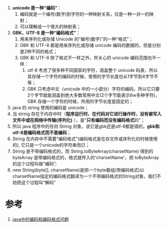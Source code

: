 1.  **unicode 是一种“编码”**：
	1. 编码就是一个编号(数字)到字符的一种映射关系，仅是一种一对一的映射；
	2. 可以理解成一个很大的映射表；
2.  **GBK、UTF-8 是一种“编码格式”**：
	1. 用来序列化或存储 Unicode 的“编号(数字)”的一种“格式”；
	2. GBK 和 UTF-8 都是用来序列化或存储 unicode 编码的数据的，但是分别是2种不同的格式；
	3. GBK 和 UTF-8 除了格式不一样之外，所关心的 unicode 编码范围也不一样：
		1. utf-8 考虑了很多种不同国家的字符，涵盖整个 unicode 码表，所以其存储一个字符的编码的时候，使用的字节长度也从1字节到4字节不等；
		2. GBK 只考虑中文（unicode 中的一小部分）字符的编码，所以它只要2个字节就能涵盖到绝大多数常用中文(2个字节能表示6w多种字符)，GBK 存储一个字符的时候，所用的字节长度是固定的；
3. java 的 string 使用的编码是 unicode；
4. 当 string 存在于内存中时（**程序运行时、在代码对它进行操作时、没有被写入文件中或在网络中传输(序列化)** ），是“**只有编码而没有编码格式**的”；
5. 所以 java 程序中的任何 String 对象，说它是gbk还是utf-8都是错的，**gbk和utf-8是编码格式而不是编码**；
6. String 在内存中不需要“编码格式”(编码格式是在存文件或序列化的时候使用的), 它只是一个unicode的字符串而已；
7.  String 是不带编码格式的，而 String.toByteArray(charsetName) 得到的 byteArray 是带编码格式的，格式就传入的'charsetName'，把 toByteArray 的这个过程叫做“编码”;
8. new String(byte[], charsetName)是把一个byte数组(带编码格式)以charsetName指定的编码格式翻译为一个不带编码格式的String对象，我们不妨把这个过程叫“解码”


# 参考
1. [java中的编码和编码格式问题](https://www.cnblogs.com/fengweixin/p/3678789.html)